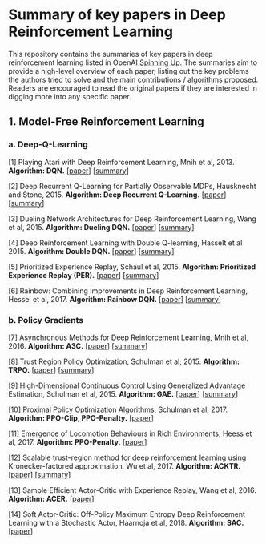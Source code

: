 # Summary of key papers in Deep Reinforcement Learning

This repository contains the summaries of key papers in deep reinforcement learning listed in OpenAI [Spinning Up](https://spinningup.openai.com/en/latest/index.html). The summaries aim to provide a high-level overview of each paper, listing out the key problems the authors tried to solve and the main contributions / algorithms proposed. Readers are encouraged to read the original papers if they are interested in digging more into any specific paper.



## 1. Model-Free Reinforcement Learning

### a. Deep-Q-Learning

[1] Playing Atari with Deep Reinforcement Learning, Mnih et al, 2013. **Algorithm: DQN.** [[paper](https://www.cs.toronto.edu/~vmnih/docs/dqn.pdf)] [[summary](https://github.com/RPC2/DRL_paper_summary/blob/master/01%20Model-Free%20RL/001%20Playing%20Atari%20with%20Deep%20Reinforcement%20Learning.md)]

[2] Deep Recurrent Q-Learning for Partially Observable MDPs, Hausknecht and Stone, 2015. **Algorithm: Deep Recurrent Q-Learning.** [[paper](https://arxiv.org/abs/1507.06527)] [[summary](https://github.com/RPC2/DRL_paper_summary/blob/master/01%20Model-Free%20RL/002%20Deep%20Recurrent%20Q-Learning%20for%20Partially%20Observable%20MDPs.md)]

[3] Dueling Network Architectures for Deep Reinforcement Learning, Wang et al, 2015. **Algorithm: Dueling DQN.** [[paper](https://arxiv.org/abs/1511.06581)] [[summary](https://github.com/RPC2/DRL_paper_summary/blob/master/01%20Model-Free%20RL/003%20Dueling%20Network%20Architectures%20for%20Deep%20Reinforcement%20Learning.md)]

[4] Deep Reinforcement Learning with Double Q-learning, Hasselt et al 2015. **Algorithm: Double DQN.** [[paper](https://arxiv.org/abs/1509.06461)] [[summary](https://github.com/RPC2/DRL_paper_summary/blob/master/01%20Model-Free%20RL/004%20Deep%20Reinforcement%20Learning%20with%20Double%20Q-learning.md)]

[5] Prioritized Experience Replay, Schaul et al, 2015. **Algorithm: Prioritized Experience Replay (PER).** [[paper](https://arxiv.org/abs/1511.05952)] [[summary](https://github.com/RPC2/DRL_paper_summary/blob/master/01%20Model-Free%20RL/005%20Prioritized%20Experience%20Replay.md)]

[6] Rainbow: Combining Improvements in Deep Reinforcement Learning, Hessel et al, 2017. **Algorithm: Rainbow DQN.** [[paper](https://arxiv.org/abs/1710.02298)] [[summary](https://github.com/RPC2/DRL_paper_summary/blob/master/01%20Model-Free%20RL/006%20Rainbow%20Combining%20Improvements%20in%20Deep%20Reinforcement%20Learning.md)]



### b. Policy Gradients

[7] Asynchronous Methods for Deep Reinforcement Learning, Mnih et al, 2016. **Algorithm: A3C.** [[paper](https://arxiv.org/abs/1602.01783)] [[summary](https://github.com/RPC2/DRL_paper_summary/blob/master/01%20Model-Free%20RL/007%20Asynchronous%20Methods%20for%20Deep%20Reinforcement%20Learning.md)]

[8] Trust Region Policy Optimization, Schulman et al, 2015. **Algorithm: TRPO.** [[paper](https://arxiv.org/abs/1502.05477)] [[summary](https://github.com/RPC2/DRL_paper_summary/blob/master/01%20Model-Free%20RL/008%20Trust%20Region%20Policy%20Optimization.md)]

[9] High-Dimensional Continuous Control Using Generalized Advantage Estimation, Schulman et al, 2015. **Algorithm: GAE.** [[paper](https://arxiv.org/abs/1506.02438)] [[summary](https://github.com/RPC2/DRL_paper_summary/blob/master/01%20Model-Free%20RL/009%20High-Dimensional%20Continuous%20Control%20Using%20Generalized%20Advantage%20Estimation.md)]

[10] Proximal Policy Optimization Algorithms, Schulman et al, 2017. **Algorithm: PPO-Clip, PPO-Penalty.** [[paper](https://arxiv.org/abs/1707.06347)]

[11] Emergence of Locomotion Behaviours in Rich Environments, Heess et al, 2017. **Algorithm: PPO-Penalty.** [[paper](https://arxiv.org/abs/1707.02286)]

[12] Scalable trust-region method for deep reinforcement learning using Kronecker-factored approximation, Wu et al, 2017. **Algorithm: ACKTR.** [[paper](https://arxiv.org/abs/1708.05144)] [[summary](https://github.com/RPC2/DRL_paper_summary/blob/master/01%20Model-Free%20RL/012%20Scalable%20trust-region%20method%20for%20deep%20reinforcement%20learning%20using%20Kronecker-factored%20approximation.md)]

[13] Sample Efficient Actor-Critic with Experience Replay, Wang et al, 2016. **Algorithm: ACER.** [[paper](https://arxiv.org/abs/1611.01224)]

[14] Soft Actor-Critic: Off-Policy Maximum Entropy Deep Reinforcement Learning with a Stochastic Actor, Haarnoja et al, 2018. **Algorithm: SAC.** [[paper](https://arxiv.org/abs/1801.01290)]